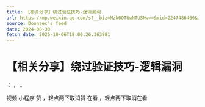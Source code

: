 ```yaml
---
title: 【相关分享】绕过验证技巧-逻辑漏洞
url: https://mp.weixin.qq.com/s?__biz=Mzk0OTUwNTU5Nw==&mid=2247486466&idx=1&sn=9ce1d4707e9e118acd678a9a4aa976ab
source: Doonsec's feed
date: 2024-08-30
fetch_date: 2025-10-06T18:00:26.363981
---
```


# 【相关分享】绕过验证技巧-逻辑漏洞

：
，
。

视频
小程序
赞
，轻点两下取消赞
在看
，轻点两下取消在看
